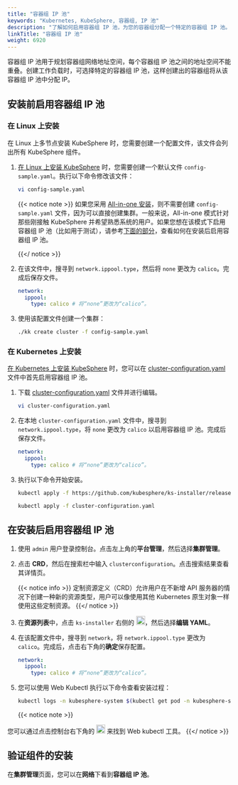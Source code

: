 ```yaml
---
title: "容器组 IP 池"
keywords: "Kubernetes, KubeSphere, 容器组, IP 池"
description: "了解如何启用容器组 IP 池，为您的容器组分配一个特定的容器组 IP 池。"
linkTitle: "容器组 IP 池"
weight: 6920
---
```


容器组 IP 池用于规划容器组网络地址空间，每个容器组 IP 池之间的地址空间不能重叠。创建工作负载时，可选择特定的容器组 IP 池，这样创建出的容器组将从该容器组 IP 池中分配 IP。

## 安装前启用容器组 IP 池

### 在 Linux 上安装

在 Linux 上多节点安装 KubeSphere 时，您需要创建一个配置文件，该文件会列出所有 KubeSphere 组件。

1. [在 Linux 上安装 KubeSphere](../../installing-on-linux/introduction/multioverview/) 时，您需要创建一个默认文件 `config-sample.yaml`。执行以下命令修改该文件：

   ```bash
   vi config-sample.yaml
   ```

   {{< notice note >}}
   如果您采用 [All-in-one 安装](../../quick-start/all-in-one-on-linux/)，则不需要创建 `config-sample.yaml` 文件，因为可以直接创建集群。一般来说，All-in-one 模式针对那些刚接触 KubeSphere 并希望熟悉系统的用户。如果您想在该模式下启用容器组 IP 池（比如用于测试），请参考[下面的部分](#在安装后启用容器组-ip-池)，查看如何在安装后启用容器组 IP 池。

   {{</ notice >}}

2. 在该文件中，搜寻到 `network.ippool.type`，然后将 `none` 更改为 `calico`。完成后保存文件。

   ```yaml
   network:
     ippool:
       type: calico # 将“none”更改为“calico”。
   ```

3. 使用该配置文件创建一个集群：

   ```bash
   ./kk create cluster -f config-sample.yaml
   ```

### 在 Kubernetes 上安装

[在 Kubernetes 上安装 KubeSphere](../../installing-on-kubernetes/introduction/overview/) 时，您可以在 [cluster-configuration.yaml](https://github.com/kubesphere/ks-installer/releases/download/v3.1.1/cluster-configuration.yaml) 文件中首先启用容器组 IP 池。

1. 下载 [cluster-configuration.yaml](https://github.com/kubesphere/ks-installer/releases/download/v3.1.1/cluster-configuration.yaml) 文件并进行编辑。

    ```bash
    vi cluster-configuration.yaml
    ```

2. 在本地 `cluster-configuration.yaml` 文件中，搜寻到 `network.ippool.type`，将 `none` 更改为 `calico` 以启用容器组 IP 池。完成后保存文件。

    ```yaml
    network:
      ippool:
        type: calico # 将“none”更改为“calico”。
    ```

3. 执行以下命令开始安装。

    ```bash
    kubectl apply -f https://github.com/kubesphere/ks-installer/releases/download/v3.1.1/kubesphere-installer.yaml
    
    kubectl apply -f cluster-configuration.yaml
    ```


## 在安装后启用容器组 IP 池

1. 使用 `admin` 用户登录控制台。点击左上角的**平台管理**，然后选择**集群管理**。

2. 点击 **CRD**，然后在搜索栏中输入 `clusterconfiguration`。点击搜索结果查看其详情页。

    {{< notice info >}}
定制资源定义（CRD）允许用户在不新增 API 服务器的情况下创建一种新的资源类型，用户可以像使用其他 Kubernetes 原生对象一样使用这些定制资源。
    {{</ notice >}}

3. 在**资源列表**中，点击 `ks-installer` 右侧的 <img src="/images/docs/zh-cn/enable-pluggable-components/pod-ip-pools/three-dots.png" height="20px">，然后选择**编辑 YAML**。

4. 在该配置文件中，搜寻到 `network`，将 `network.ippool.type` 更改为 `calico`。完成后，点击右下角的**确定**保存配置。

    ```yaml
    network:
      ippool:
        type: calico # 将“none”更改为“calico”。
    ```

5. 您可以使用 Web Kubectl 执行以下命令查看安装过程：

    ```bash
    kubectl logs -n kubesphere-system $(kubectl get pod -n kubesphere-system -l app=ks-install -o jsonpath='{.items[0].metadata.name}') -f
    ```

    {{< notice note >}}

您可以通过点击控制台右下角的 <img src="/images/docs/zh-cn/enable-pluggable-components/pod-ip-pools/hammer.png" height="20px"> 来找到 Web kubectl 工具。
    {{</ notice >}}

## 验证组件的安装

在**集群管理**页面，您可以在**网络**下看到**容器组 IP 池**。
